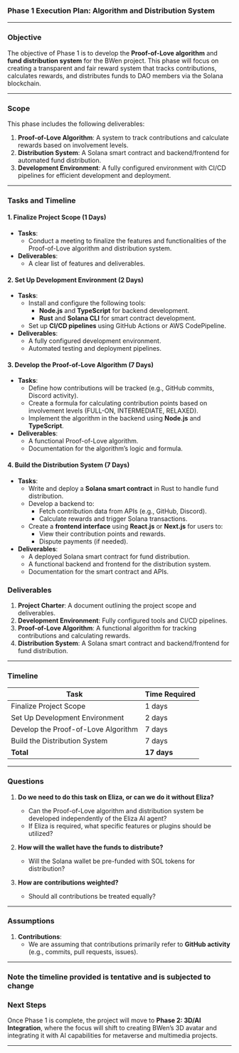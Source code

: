 ### **Phase 1 Execution Plan: Algorithm and Distribution System**

---

### **Objective**
The objective of Phase 1 is to develop the **Proof-of-Love algorithm** and **fund distribution system** for the BWen project. This phase will focus on creating a transparent and fair reward system that tracks contributions, calculates rewards, and distributes funds to DAO members via the Solana blockchain.

---

### **Scope**
This phase includes the following deliverables:
1. **Proof-of-Love Algorithm**: A system to track contributions and calculate rewards based on involvement levels.
2. **Distribution System**: A Solana smart contract and backend/frontend for automated fund distribution.
3. **Development Environment**: A fully configured environment with CI/CD pipelines for efficient development and deployment.

---

### **Tasks and Timeline**

#### **1. Finalize Project Scope (1 Days)**
   - **Tasks**:
     - Conduct a meeting to finalize the features and functionalities of the Proof-of-Love algorithm and distribution system.
   - **Deliverables**:
     - A clear list of features and deliverables.

#### **2. Set Up Development Environment (2 Days)**
   - **Tasks**:
     - Install and configure the following tools:
       - **Node.js** and **TypeScript** for backend development.
       - **Rust** and **Solana CLI** for smart contract development.
     - Set up **CI/CD pipelines** using GitHub Actions or AWS CodePipeline.
   - **Deliverables**:
     - A fully configured development environment.
     - Automated testing and deployment pipelines.

#### **3. Develop the Proof-of-Love Algorithm (7 Days)**
   - **Tasks**:
     - Define how contributions will be tracked (e.g., GitHub commits, Discord activity).
     - Create a formula for calculating contribution points based on involvement levels (FULL-ON, INTERMEDIATE, RELAXED).
     - Implement the algorithm in the backend using **Node.js** and **TypeScript**.
   - **Deliverables**:
     - A functional Proof-of-Love algorithm.
     - Documentation for the algorithm’s logic and formula.

#### **4. Build the Distribution System (7 Days)**
   - **Tasks**:
     - Write and deploy a **Solana smart contract** in Rust to handle fund distribution.
     - Develop a backend to:
       - Fetch contribution data from APIs (e.g., GitHub, Discord).
       - Calculate rewards and trigger Solana transactions.
     - Create a **frontend interface** using **React.js** or **Next.js** for users to:
       - View their contribution points and rewards.
       - Dispute payments (if needed).
   - **Deliverables**:
     - A deployed Solana smart contract for fund distribution.
     - A functional backend and frontend for the distribution system.
     - Documentation for the smart contract and APIs.


### **Deliverables**
1. **Project Charter**: A document outlining the project scope and deliverables.
2. **Development Environment**: Fully configured tools and CI/CD pipelines.
3. **Proof-of-Love Algorithm**: A functional algorithm for tracking contributions and calculating rewards.
4. **Distribution System**: A Solana smart contract and backend/frontend for fund distribution.

---

### **Timeline**
| **Task**                     | **Time Required**
|-------------------------------|-------------------
| Finalize Project Scope        | 1 days           
| Set Up Development Environment| 2 days            
| Develop the Proof-of-Love Algorithm | 7 days     
| Build the Distribution System | 7 days           
| **Total**                     | **17 days**       

---




### **Questions**
1. **Do we need to do this task on Eliza, or can we do it without Eliza?**
   - Can the Proof-of-Love algorithm and distribution system be developed independently of the Eliza AI agent?
   - If Eliza is required, what specific features or plugins should be utilized?

2. **How will the wallet have the funds to distribute?**
   - Will the Solana wallet be pre-funded with SOL tokens for distribution?


3. **How are contributions weighted?**
   - Should all contributions be treated equally?



---

### **Assumptions**
1. **Contributions**:
   - We are assuming that contributions primarily refer to **GitHub activity** (e.g., commits, pull requests, issues).


---

### Note the timeline provided is tentative and is subjected to change

### **Next Steps**
Once Phase 1 is complete, the project will move to **Phase 2: 3D/AI Integration**, where the focus will shift to creating BWen’s 3D avatar and integrating it with AI capabilities for metaverse and multimedia projects.

---

